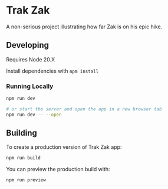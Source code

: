 # Trak Zak

A non-serious project illustrating how far Zak is on his epic hike.

## Developing

Requires Node 20.X

Install dependencies with `npm install`

### Running Locally
 
```bash
npm run dev

# or start the server and open the app in a new browser tab
npm run dev -- --open
```

## Building

To create a production version of Trak Zak app:

```bash
npm run build
```

You can preview the production build with:

```bash
npm run preview
```
